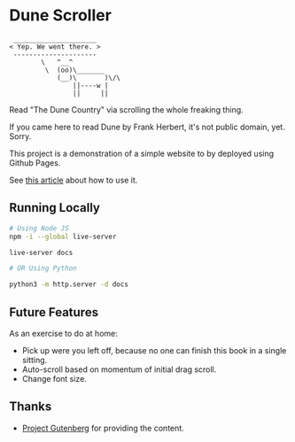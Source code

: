 # Dune Scroller

```
 _____________________
< Yep. We went there. >
 ---------------------
        \   ^__^
         \  (oo)\_______
            (__)\       )\/\
                ||----w |
                ||     ||
```

Read "The Dune Country" via scrolling the whole freaking thing.

If you came here to read Dune by Frank Herbert, it's not public domain, yet. Sorry.

This project is a demonstration of a simple website to by deployed using Github Pages.

See [this article](https://ddrscott.github.io/blog/2023/how-to-make-a-website-via-github/) about how to use it.

## Running Locally

```sh
# Using Node JS
npm -i --global live-server

live-server docs

# OR Using Python

python3 -m http.server -d docs
```

## Future Features

As an exercise to do at home:

- Pick up were you left off, because no one can finish this book in a single sitting.
- Auto-scroll based on momentum of initial drag scroll.
- Change font size.

## Thanks

- [Project Gutenberg](https://www.gutenberg.org/ebooks/58330) for providing the content.
